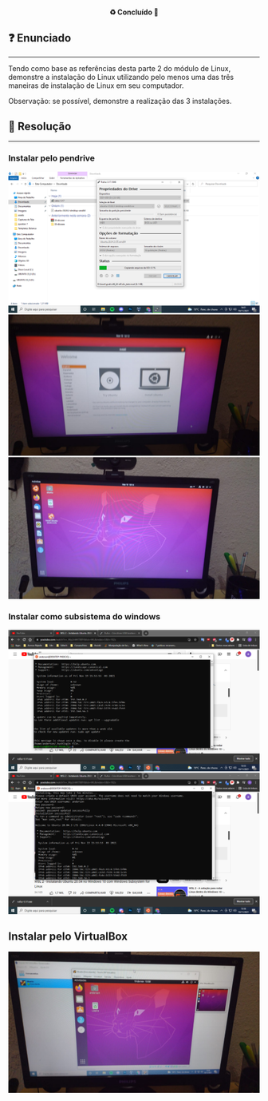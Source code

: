 <h4 align="center"> 
  ♻️ Concluído 🚀
</h4>

## ❓ Enunciado
---

Tendo como base as referências desta parte 2 do módulo de Linux, demonstre a instalação do Linux utilizando pelo menos uma das três maneiras de instalação de Linux em seu computador.

Observação: se possível, demonstre a realização das 3 instalações.

## 📝 Resolução
---

### Instalar pelo pendrive

![](pendrive_bootavel.png)
![](ubuntu_pendrive_1.jpeg)
![](ubuntu_pendrive_2.jpeg)

### Instalar como subsistema do windows

![](ubuntu_no_windows_1.png)
![](ubuntu_no_windows_2.png)

## Instalar pelo VirtualBox

![](ubuntu_virtual_box.jpeg)
